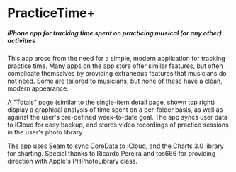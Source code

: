 # PracticeTime+
##### iPhone app for tracking time spent on practicing musical (or any other) activities

This app arose from the need for a simple, modern application for tracking practice time. Many apps on the app store offer similar features, but often complicate themselves by providing extraneous features that musicians do not need. Some are tailored to musicians, but none of these have a clean, modern appearance.

A "Totals" page (similar to the single-item detail page, shown top right) display a graphical analysis of time spent on a per-folder basis, as well as against the user's pre-defined week-to-date goal. The app syncs user data to iCloud for easy backup, and stores video recordings of practice sessions in the user's photo library.

The app uses Seam to sync CoreData to iCloud, and the Charts 3.0 library for charting. Special thanks to Ricardo Pereira and tos666 for providing direction with Apple's PHPhotoLibrary class.

